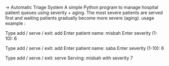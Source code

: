 -> Automatic Triage System
A simple Python program to manage hospital patient queues using severity + aging.
The most severe patients are served first and waiting patients gradually become more severe (aging).
usage example :

Type add / serve / exit: add
Enter patient name: misbah
Enter severity (1-10): 6

Type add / serve / exit: add
Enter patient name: saba
Enter severity (1-10): 6

Type add / serve / exit: serve
Serving: misbah with severity 7
